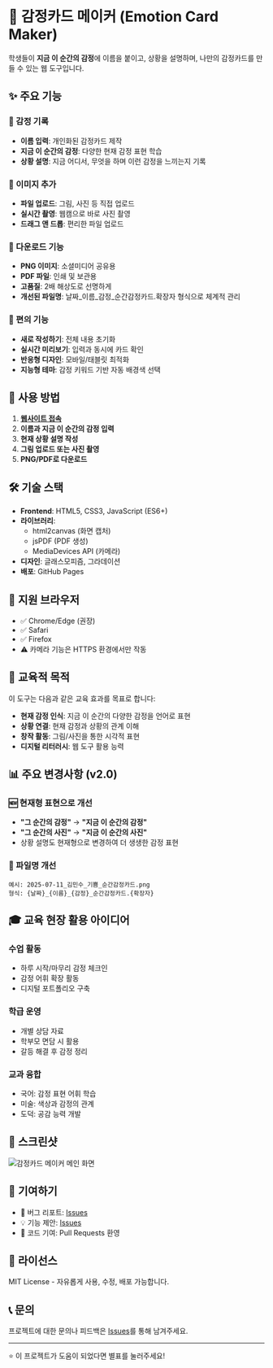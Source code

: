 # 🎨 감정카드 메이커 (Emotion Card Maker)

학생들이 **지금 이 순간의 감정**에 이름을 붙이고, 상황을 설명하며, 나만의 감정카드를 만들 수 있는 웹 도구입니다.

## ✨ 주요 기능

### 📝 감정 기록
- **이름 입력**: 개인화된 감정카드 제작
- **지금 이 순간의 감정**: 다양한 현재 감정 표현 학습
- **상황 설명**: 지금 어디서, 무엇을 하며 이런 감정을 느끼는지 기록

### 🎨 이미지 추가
- **파일 업로드**: 그림, 사진 등 직접 업로드
- **실시간 촬영**: 웹캠으로 바로 사진 촬영
- **드래그 앤 드롭**: 편리한 파일 업로드

### 💾 다운로드 기능
- **PNG 이미지**: 소셜미디어 공유용
- **PDF 파일**: 인쇄 및 보관용
- **고품질**: 2배 해상도로 선명하게
- **개선된 파일명**: 날짜_이름_감정_순간감정카드.확장자 형식으로 체계적 관리

### 🔄 편의 기능
- **새로 작성하기**: 전체 내용 초기화
- **실시간 미리보기**: 입력과 동시에 카드 확인
- **반응형 디자인**: 모바일/태블릿 최적화
- **지능형 테마**: 감정 키워드 기반 자동 배경색 선택

## 🚀 사용 방법

1. **[웹사이트 접속](https://plusiam.github.io/emotion-card-maker)**
2. **이름과 지금 이 순간의 감정 입력**
3. **현재 상황 설명 작성**
4. **그림 업로드 또는 사진 촬영**
5. **PNG/PDF로 다운로드**

## 🛠 기술 스택

- **Frontend**: HTML5, CSS3, JavaScript (ES6+)
- **라이브러리**: 
  - html2canvas (화면 캡처)
  - jsPDF (PDF 생성)
  - MediaDevices API (카메라)
- **디자인**: 글래스모피즘, 그라데이션
- **배포**: GitHub Pages

## 📱 지원 브라우저

- ✅ Chrome/Edge (권장)
- ✅ Safari
- ✅ Firefox
- ⚠️ 카메라 기능은 HTTPS 환경에서만 작동

## 🎯 교육적 목적

이 도구는 다음과 같은 교육 효과를 목표로 합니다:

- **현재 감정 인식**: 지금 이 순간의 다양한 감정을 언어로 표현
- **상황 연결**: 현재 감정과 상황의 관계 이해
- **창작 활동**: 그림/사진을 통한 시각적 표현
- **디지털 리터러시**: 웹 도구 활용 능력

## 📊 주요 변경사항 (v2.0)

### 🆕 현재형 표현으로 개선
- **"그 순간의 감정"** → **"지금 이 순간의 감정"**
- **"그 순간의 사진"** → **"지금 이 순간의 사진"**
- 상황 설명도 현재형으로 변경하여 더 생생한 감정 표현

### 📁 파일명 개선
```
예시: 2025-07-11_김민수_기쁨_순간감정카드.png
형식: {날짜}_{이름}_{감정}_순간감정카드.{확장자}
```

## 🎓 교육 현장 활용 아이디어

### **수업 활동**
- 하루 시작/마무리 감정 체크인
- 감정 어휘 확장 활동
- 디지털 포트폴리오 구축

### **학급 운영**
- 개별 상담 자료
- 학부모 면담 시 활용
- 갈등 해결 후 감정 정리

### **교과 융합**
- 국어: 감정 표현 어휘 학습
- 미술: 색상과 감정의 관계
- 도덕: 공감 능력 개발

## 📸 스크린샷

![감정카드 메이커 메인 화면](https://via.placeholder.com/800x400/667eea/ffffff?text=감정카드+메이커)

## 🤝 기여하기

- 🐛 버그 리포트: [Issues](https://github.com/plusiam/emotion-card-maker/issues)
- 💡 기능 제안: [Issues](https://github.com/plusiam/emotion-card-maker/issues)
- 🔧 코드 기여: Pull Requests 환영

## 📄 라이선스

MIT License - 자유롭게 사용, 수정, 배포 가능합니다.

## 📞 문의

프로젝트에 대한 문의나 피드백은 [Issues](https://github.com/plusiam/emotion-card-maker/issues)를 통해 남겨주세요.

---

⭐ 이 프로젝트가 도움이 되었다면 별표를 눌러주세요!